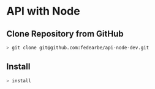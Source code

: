 # API with Node 

## Clone Repository from GitHub 
```bash 
> git clone git@github.com:fedearbe/api-node-dev.git
```

## Install 
```bash 
> install 
```
